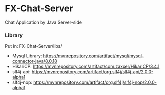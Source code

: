 # FX-Chat-Server
Chat Application by Java Server-side


### Library
Put in: FX-Chat-Server/libs/
- Mysql Library: https://mvnrepository.com/artifact/mysql/mysql-connector-java/8.0.18
- HikariCP: https://mvnrepository.com/artifact/com.zaxxer/HikariCP/3.4.1
- slf4j-api: https://mvnrepository.com/artifact/org.slf4j/slf4j-api/2.0.0-alpha1
- slf4j-nop: https://mvnrepository.com/artifact/org.slf4j/slf4j-nop/2.0.0-alpha1
